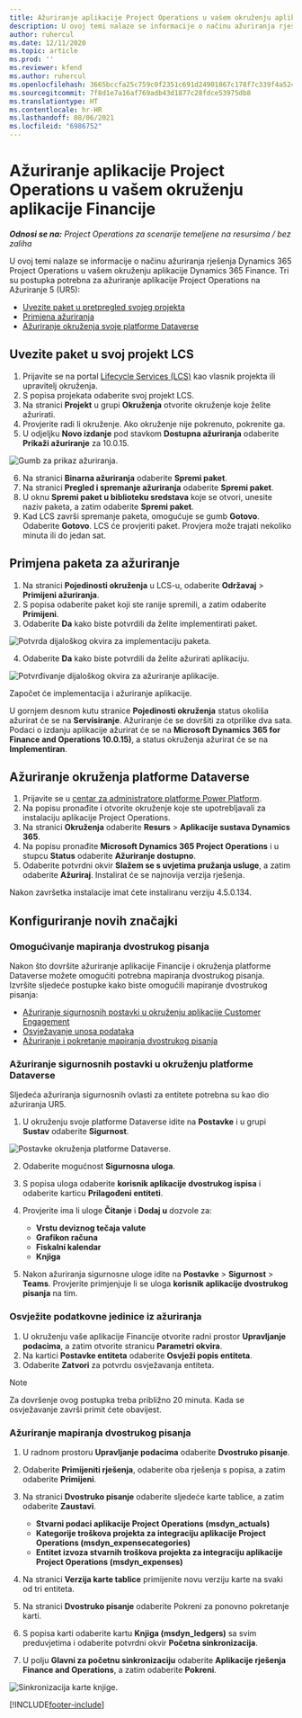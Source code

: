 ```yaml
---
title: Ažuriranje aplikacije Project Operations u vašem okruženju aplikacije Financije
description: U ovoj temi nalaze se informacije o načinu ažuriranja rješenja Project Operations u vašem okruženju aplikacije Dynamics 365 Finance.
author: ruhercul
ms.date: 12/11/2020
ms.topic: article
ms.prod: ''
ms.reviewer: kfend
ms.author: ruhercul
ms.openlocfilehash: 3665bccfa25c759c0f2351c691d24901867c178f7c339f4a524856842666aec5
ms.sourcegitcommit: 7f8d1e7a16af769adb43d1877c28fdce53975db8
ms.translationtype: HT
ms.contentlocale: hr-HR
ms.lasthandoff: 08/06/2021
ms.locfileid: "6986752"
---
```

# <a name="update-project-operations-in-your-finance-environment"></a>Ažuriranje aplikacije Project Operations u vašem okruženju aplikacije Financije

_**Odnosi se na:** Project Operations za scenarije temeljene na resursima / bez zaliha_


U ovoj temi nalaze se informacije o načinu ažuriranja rješenja Dynamics 365 Project Operations u vašem okruženju aplikacije Dynamics 365 Finance. Tri su postupka potrebna za ažuriranje aplikacije Project Operations na Ažuriranje 5 (UR5):

- [Uvezite paket u pretpregled svojeg projekta](#import)
- [Primjena ažuriranja](#apply)
- [Ažuriranje okruženja svoje platforme Dataverse](#update)

## <a name="import-the-package-into-your-lcs-project"></a><a name="import"></a>Uvezite paket u svoj projekt LCS

1. Prijavite se na portal [Lifecycle Services (LCS)](https://lcs.dynamics.com/) kao vlasnik projekta ili upravitelj okruženja.
2. S popisa projekata odaberite svoj projekt LCS.
3. Na stranici **Projekt** u grupi **Okruženja** otvorite okruženje koje želite ažurirati.
4. Provjerite radi li okruženje. Ako okruženje nije pokrenuto, pokrenite ga.
5. U odjeljku **Novo izdanje** pod stavkom **Dostupna ažuriranja** odaberite **Prikaži ažuriranje** za 10.0.15.

![Gumb za prikaz ažuriranja.](media/view-update.png)

6. Na stranici **Binarna ažuriranja** odaberite **Spremi paket**.
7. Na stranici **Pregled i spremanje ažuriranja** odaberite **Spremi paket**.
8. U oknu **Spremi paket u biblioteku sredstava** koje se otvori, unesite naziv paketa, a zatim odaberite **Spremi paket**.
9. Kad LCS završi spremanje paketa, omogućuje se gumb **Gotovo**. Odaberite **Gotovo**. LCS će provjeriti paket. Provjera može trajati nekoliko minuta ili do jedan sat.


## <a name="apply-the-package-update"></a><a name="apply"></a>Primjena paketa za ažuriranje

1. Na stranici **Pojedinosti okruženja** u LCS-u, odaberite **Održavaj** > **Primijeni ažuriranja**.
2. S popisa odaberite paket koji ste ranije spremili, a zatim odaberite **Primijeni**.
3. Odaberite **Da** kako biste potvrdili da želite implementirati paket.

![Potvrda dijaloškog okvira za implementaciju paketa.](media/confirm-package-deployment.png)

4. Odaberite **Da** kako biste potvrdili da želite ažurirati aplikaciju.

![Potvrđivanje dijaloškog okvira za ažuriranje aplikacije.](media/confirm-application-update.png)

Započet će implementacija i ažuriranje aplikacije. 

U gornjem desnom kutu stranice **Pojedinosti okruženja** status okoliša ažurirat će se na **Servisiranje**. Ažuriranje će se dovršiti za otprilike dva sata. Podaci o izdanju aplikacije ažurirat će se na **Microsoft Dynamics 365 for Finance and Operations 10.0.15)**, a status okruženja ažurirat će se na **Implementiran**.


## <a name="update-your-dataverse-environment"></a><a name="update"></a>Ažuriranje okruženja platforme Dataverse

1. Prijavite se u [centar za administratore platforme Power Platform](https://admin.powerplatform.com/).
2. Na popisu pronađite i otvorite okruženje koje ste upotrebljavali za instalaciju aplikacije Project Operations.
3. Na stranici **Okruženja** odaberite **Resurs** > **Aplikacije sustava Dynamics 365**.
4. Na popisu pronađite **Microsoft Dynamics 365 Project Operations** i u stupcu **Status** odaberite **Ažuriranje dostupno**.
5. Odaberite potvrdni okvir **Slažem se s uvjetima pružanja usluge**, a zatim odaberite **Ažuriraj**. Instalirat će se najnovija verzija rješenja.

Nakon završetka instalacije imat ćete instaliranu verziju 4.5.0.134.

## <a name="configure-new-features"></a>Konfiguriranje novih značajki

### <a name="enable-dual-write-mapping"></a>Omogućivanje mapiranja dvostrukog pisanja

Nakon što dovršite ažuriranje aplikacije Financije i okruženja platforme Dataverse možete omogućiti potrebna mapiranja dvostrukog pisanja. Izvršite sljedeće postupke kako biste omogućili mapiranje dvostrukog pisanja:

- [Ažuriranje sigurnosnih postavki u okruženju aplikacije Customer Engagement](#security)
- [Osvježavanje unosa podataka](#refresh)
- [Ažuriranje i pokretanje mapiranja dvostrukog pisanja](#run)

### <a name="update-security-settings-on-the-dataverse-environment"></a><a name="security"></a>Ažuriranje sigurnosnih postavki u okruženju platforme Dataverse

Sljedeća ažuriranja sigurnosnih ovlasti za entitete potrebna su kao dio ažuriranja UR5.

1. U okruženju svoje platforme Dataverse idite na **Postavke** i u grupi **Sustav** odaberite **Sigurnost**.

![Postavke okruženja platforme Dataverse.](media/Picture21.png)

2. Odaberite mogućnost **Sigurnosna uloga**.
3. S popisa uloga odaberite **korisnik aplikacije dvostrukog ispisa** i odaberite karticu **Prilagođeni entiteti**. 
4. Provjerite ima li uloge **Čitanje** i **Dodaj u** dozvole za:

      - **Vrstu deviznog tečaja valute**
      - **Grafikon računa** 
      - **Fiskalni kalendar** 
      - **Knjiga**

5. Nakon ažuriranja sigurnosne uloge idite na **Postavke** > **Sigurnost** > **Teams**. Provjerite primjenjuje li se uloga **korisnik aplikacije dvostrukog pisanja** na tim. 

### <a name="refresh-data-entities-from-the-update"></a><a name="refresh"></a>Osvježite podatkovne jedinice iz ažuriranja

1. U okruženju vaše aplikacije Financije otvorite radni prostor **Upravljanje podacima**, a zatim otvorite stranicu **Parametri okvira**.
2. Na kartici **Postavke entiteta** odaberite **Osvježi popis entiteta**.
3. Odaberite **Zatvori** za potvrdu osvježavanja entiteta.

 > [!NOTE]
 > Za dovršenje ovog postupka treba približno 20 minuta. Kada se osvježavanje završi primit ćete obavijest.

### <a name="update-dual-write-mappings"></a><a name="run"></a>Ažuriranje mapiranja dvostrukog pisanja

1. U radnom prostoru **Upravljanje podacima** odaberite **Dvostruko pisanje**.
2. Odaberite **Primijeniti rješenja**, odaberite oba rješenja s popisa, a zatim odaberite **Primijeni**.
3. Na stranici **Dvostruko pisanje** odaberite sljedeće karte tablice, a zatim odaberite **Zaustavi**.

    - **Stvarni podaci aplikacije Project Operations (msdyn_actuals)**
    - **Kategorije troškova projekta za integraciju aplikacije Project Operations (msdyn_expensecategories)**
    - **Entitet izvoza stvarnih troškova projekta za integraciju aplikacije Project Operations (msdyn_expenses)**

4. Na stranici **Verzija karte tablice** primijenite novu verziju karte na svaki od tri entiteta.
5. Na stranici **Dvostruko pisanje** odaberite Pokreni za ponovno pokretanje karti.
6. S popisa karti odaberite kartu **Knjiga (msdyn_ledgers)** sa svim preduvjetima i odaberite potvrdni okvir **Početna sinkronizacija**. 
7. U polju **Glavni za početnu sinkronizaciju** odaberite **Aplikacije rješenja Finance and Operations**, a zatim odaberite **Pokreni**.
 
 ![Sinkronizacija karte knjige.](media/DW6.png)
 


[!INCLUDE[footer-include](../includes/footer-banner.md)]